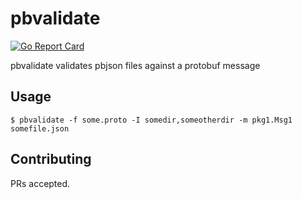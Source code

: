 # pbvalidate

[![Go Report Card](https://goreportcard.com/badge/github.com/bitnami-labs/pbvalidate)](https://goreportcard.com/report/github.com/bitnami-labs/pbvalidate)

pbvalidate validates pbjson files against a protobuf message


## Usage

```
$ pbvalidate -f some.proto -I somedir,someotherdir -m pkg1.Msg1 somefile.json
```

## Contributing

PRs accepted.
